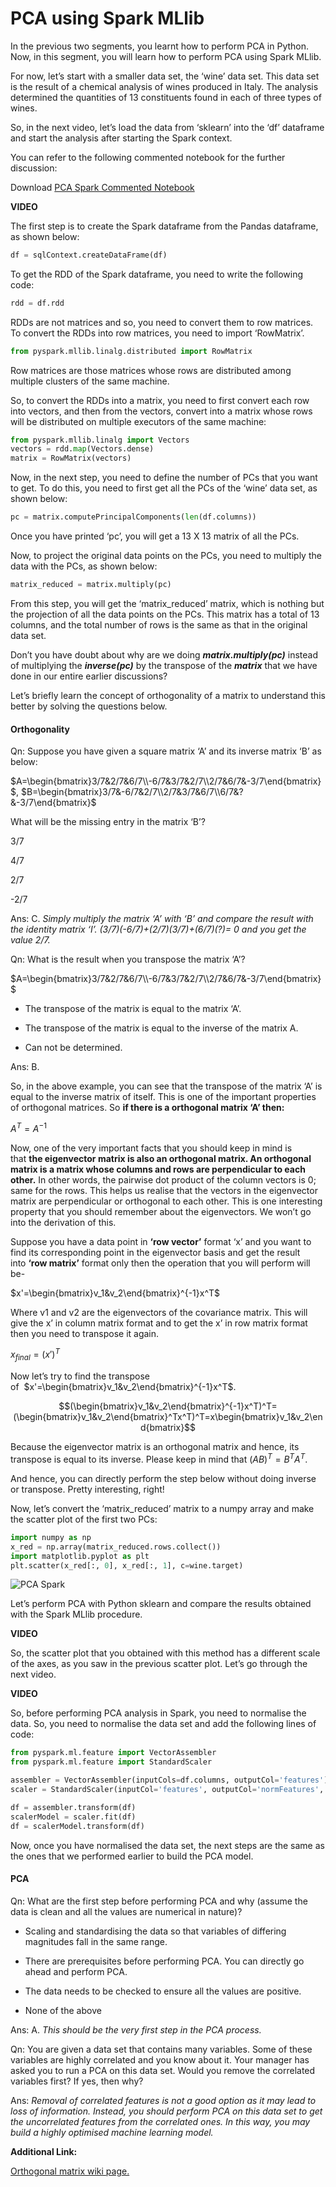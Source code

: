 # PCA using Spark MLlib

In the previous two segments, you learnt how to perform PCA in Python. Now, in this segment, you will learn how to perform PCA using Spark MLlib.

For now, let’s start with a smaller data set, the ‘wine’ data set. This data set is the result of a chemical analysis of wines produced in Italy. The analysis determined the quantities of 13 constituents found in each of three types of wines.

So, in the next video, let’s load the data from ‘sklearn’ into the ‘df’ dataframe and start the analysis after starting the Spark context.

You can refer to the following commented notebook for the further discussion:

Download [PCA Spark Commented Notebook](pca_mllib.ipynb)

**VIDEO**

The first step is to create the Spark dataframe from the Pandas dataframe, as shown below:

```python
df = sqlContext.createDataFrame(df)
```

To get the RDD of the Spark dataframe, you need to write the following code:

```python
rdd = df.rdd
```

RDDs are not matrices and so, you need to convert them to row matrices. To convert the RDDs into row matrices, you need to import ‘RowMatrix’.

```python
from pyspark.mllib.linalg.distributed import RowMatrix
```

Row matrices are those matrices whose rows are distributed among multiple clusters of the same machine.

So, to convert the RDDs into a matrix, you need to first convert each row into vectors, and then from the vectors, convert into a matrix whose rows will be distributed on multiple executors of the same machine:

```python
from pyspark.mllib.linalg import Vectors
vectors = rdd.map(Vectors.dense)
matrix = RowMatrix(vectors)
```

Now, in the next step, you need to define the number of PCs that you want to get. To do this, you need to first get all the PCs of the ‘wine’ data set, as shown below:

```python
pc = matrix.computePrincipalComponents(len(df.columns))
```

Once you have printed ‘pc’, you will get a 13 X 13 matrix of all the PCs.

Now, to project the original data points on the PCs, you need to multiply the data with the PCs, as shown below:

```python
matrix_reduced = matrix.multiply(pc)
```

From this step, you will get the ‘matrix_reduced’ matrix, which is nothing but the projection of all the data points on the PCs. This matrix has a total of 13 columns, and the total number of rows is the same as that in the original data set.

Don’t you have doubt about why are we doing **_matrix.multiply(pc)_** instead of multiplying the _**inverse(pc)**_ by the transpose of the _**matrix**_ that we have done in our entire earlier discussions?

Let’s briefly learn the concept of orthogonality of a matrix to understand this better by solving the questions below.

#### Orthogonality

Qn: Suppose you have given a square matrix ‘A’ and its inverse matrix ‘B’ as below:

$A=\begin{bmatrix}3/7&2/7&6/7\\-6/7&3/7&2/7\\2/7&6/7&-3/7\end{bmatrix}$, $B=\begin{bmatrix}3/7&-6/7&2/7\\2/7&3/7&6/7\\6/7&?&-3/7\end{bmatrix}$

What will be the missing entry in the matrix ‘B’?

3/7

4/7

2/7

-2/7

Ans: C. *Simply multiply the matrix ‘A’ with ‘B’ and compare the result with the identity matrix ‘I’. (3/7)(-6/7)+(2/7)(3/7)+(6/7)(?)= 0 and you get the value 2/7.*

Qn: What is the result when you transpose the matrix ‘A’?  

$A=\begin{bmatrix}3/7&2/7&6/7\\-6/7&3/7&2/7\\2/7&6/7&-3/7\end{bmatrix}$

- The transpose of the matrix is equal to the matrix ‘A’.

- The transpose of the matrix is equal to the inverse of the matrix A. 
 
- Can not be determined.

Ans: B.

So, in the above example, you can see that the transpose of the matrix ‘A’ is equal to the inverse matrix of itself. This is one of the important properties of orthogonal matrices. So **if there is a orthogonal matrix ‘A’ then:**

$A^T=A^{−1}$

Now, one of the very important facts that you should keep in mind is that **the eigenvector matrix is also an orthogonal matrix. An orthogonal matrix is a matrix whose columns and rows are perpendicular to each other.** In other words, the pairwise dot product of the column vectors is 0; same for the rows. This helps us realise that the vectors in the eigenvector matrix are perpendicular or orthogonal to each other. This is one interesting property that you should remember about the eigenvectors. We won’t go into the derivation of this.

Suppose you have a data point in **‘row vector’** format ‘x’ and you want to find its corresponding point in the eigenvector basis and get the result into **‘row matrix’** format only then the operation that you will perform will be-

$x'=\begin{bmatrix}v_1&v_2\end{bmatrix}^{-1}x^T$

Where v1 and v2 are the eigenvectors of the covariance matrix. This will give the x’ in column matrix format and to get the x’ in row matrix format then you need to transpose it again.

$x_{final}= {(x')}^T$

Now let’s try to find the transpose of  $x'=\begin{bmatrix}v_1&v_2\end{bmatrix}^{-1}x^T$.

$$(\begin{bmatrix}v_1&v_2\end{bmatrix}^{-1}x^T)^T=(\begin{bmatrix}v_1&v_2\end{bmatrix}^Tx^T)^T=x\begin{bmatrix}v_1&v_2\end{bmatrix}$$

Because the eigenvector matrix is an orthogonal matrix and hence, its transpose is equal to its inverse. Please keep in mind that $(AB)^T=B^TA^T$.

And hence, you can directly perform the step below without doing inverse or transpose. Pretty interesting, right!

Now, let’s convert the ‘matrix_reduced’ matrix to a numpy array and make the scatter plot of the first two PCs:

```python
import numpy as np
x_red = np.array(matrix_reduced.rows.collect())
import matplotlib.pyplot as plt
plt.scatter(x_red[:, 0], x_red[:, 1], c=wine.target)
```

![PCA Spark](https://i.ibb.co/jzJcPtX/PCA-Spark.png)

Let’s perform PCA with Python sklearn and compare the results obtained with the Spark MLlib procedure.

**VIDEO**

So, the scatter plot that you obtained with this method has a different scale of the axes, as you saw in the previous scatter plot. Let’s go through the next video.

**VIDEO**

So, before performing PCA analysis in Spark, you need to normalise the data. So, you need to normalise the data set and add the following lines of code:

```python
from pyspark.ml.feature import VectorAssembler
from pyspark.ml.feature import StandardScaler

assembler = VectorAssembler(inputCols=df.columns, outputCol='features')
scaler = StandardScaler(inputCol='features', outputCol='normFeatures', withMean=True)

df = assembler.transform(df)
scalerModel = scaler.fit(df)
df = scalerModel.transform(df)
```

Now, once you have normalised the data set, the next steps are the same as the ones that we performed earlier to build the PCA model.

#### PCA

Qn: What are the first step before performing PCA and why (assume the data is clean and all the values are numerical in nature)?

- Scaling and standardising the data so that variables of differing magnitudes fall in the same range.

- There are prerequisites before performing PCA. You can directly go ahead and perform PCA.

- The data needs to be checked to ensure all the values are positive.

- None of the above

Ans: A. *This should be the very first step in the PCA process.*

Qn: You are given a data set that contains many variables. Some of these variables are highly correlated and you know about it. Your manager has asked you to run a PCA on this data set. Would you remove the correlated variables first? If yes, then why?

Ans: *Removal of correlated features is not a good option as it may lead to loss of information. Instead, you should perform PCA on this data set to get the uncorrelated features from the correlated ones. In this way, you may build a highly optimised machine learning model.*

**Additional Link:**

[Orthogonal matrix wiki page.](https://en.wikipedia.org/wiki/Orthogonal_matrix#:~:text=In%20linear%20algebra%2C%20an%20orthogonal,is%20the%20identity%20matrix.)